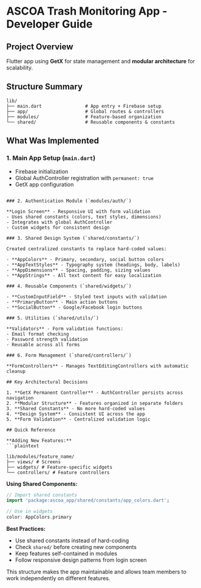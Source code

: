 # ASCOA Trash Monitoring App - Developer Guide

## Project Overview

Flutter app using **GetX** for state management and **modular architecture** for scalability.

## Structure Summary

```plaintext
lib/
├── main.dart                # App entry + Firebase setup
├── app/                     # Global routes & controllers
├── modules/                 # Feature-based organization
└── shared/                  # Reusable components & constants
```

## What Was Implemented

### 1. Main App Setup (`main.dart`)

- Firebase initialization
- Global AuthController registration with `permanent: true`
- GetX app configuration

````plaintext

### 2. Authentication Module (`modules/auth/`)

**Login Screen** - Responsive UI with form validation
- Uses shared constants (colors, text styles, dimensions)
- Integrates with global AuthController
- Custom widgets for consistent design

### 3. Shared Design System (`shared/constants/`)

Created centralized constants to replace hard-coded values:

- **AppColors** - Primary, secondary, social button colors
- **AppTextStyles** - Typography system (headings, body, labels)
- **AppDimensions** - Spacing, padding, sizing values
- **AppStrings** - All text content for easy localization

### 4. Reusable Components (`shared/widgets/`)

- **CustomInputField** - Styled text inputs with validation
- **PrimaryButton** - Main action buttons
- **SocialButton** - Google/Facebook login buttons

### 5. Utilities (`shared/utils/`)

**Validators** - Form validation functions:
- Email format checking
- Password strength validation
- Reusable across all forms

### 6. Form Management (`shared/controllers/`)

**FormControllers** - Manages TextEditingControllers with automatic cleanup

## Key Architectural Decisions

1. **GetX Permanent Controller** - AuthController persists across navigation
2. **Modular Structure** - Features organized in separate folders
3. **Shared Constants** - No more hard-coded values
4. **Design System** - Consistent UI across the app
5. **Form Validation** - Centralized validation logic

## Quick Reference

**Adding New Features:**
```plaintext

lib/modules/feature_name/
├── views/ # Screens
├── widgets/ # Feature-specific widgets
└── controllers/ # Feature controllers

````

**Using Shared Components:**

```dart
// Import shared constants
import 'package:ascoa_app/shared/constants/app_colors.dart';

// Use in widgets
color: AppColors.primary
```

**Best Practices:**

- Use shared constants instead of hard-coding
- Check `shared/` before creating new components
- Keep features self-contained in modules
- Follow responsive design patterns from login screen

This structure makes the app maintainable and allows team members to work independently on different features.
